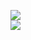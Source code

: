 [![](https://img.shields.io/badge/Made%20With-Github%20Spray-lightgrey.svg?style=for-the-badge&logo=github)](https://github.com/Annihil/github-spray#4284)  
[![](https://i.imgur.com/2DrTn0Z.gif)](https://github.com/Annihil/github-spray)